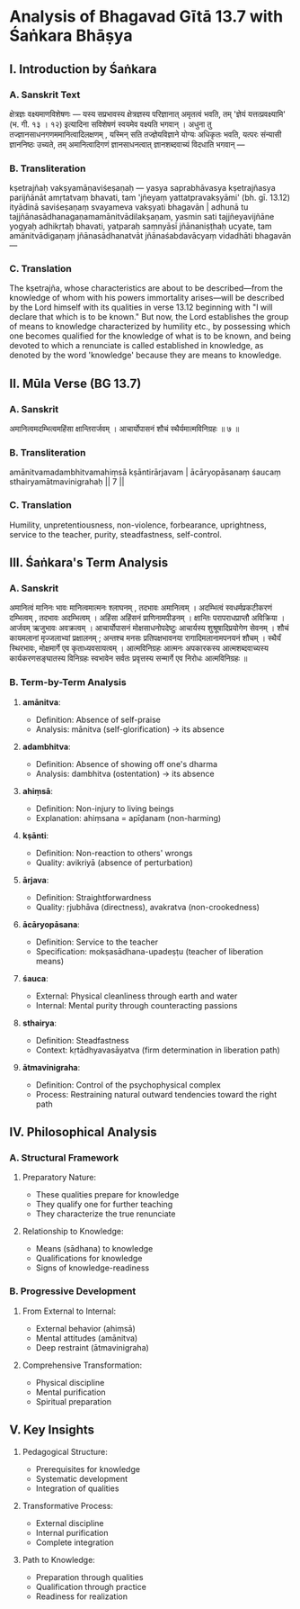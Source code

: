 # Analysis of Bhagavad Gītā 13.7 with Śaṅkara Bhāṣya

## I. Introduction by Śaṅkara

### A. Sanskrit Text
क्षेत्रज्ञः वक्ष्यमाणविशेषणः — यस्य सप्रभावस्य क्षेत्रज्ञस्य परिज्ञानात् अमृतत्वं भवति, तम् 'ज्ञेयं यत्तत्प्रवक्ष्यामि' (भ. गी. १३ । १२) इत्यादिना सविशेषणं स्वयमेव वक्ष्यति भगवान् । अधुना तु तज्ज्ञानसाधनगणममानित्वादिलक्षणम् , यस्मिन् सति तज्ज्ञेयविज्ञाने योग्यः अधिकृतः भवति, यत्परः संन्यासी ज्ञाननिष्ठः उच्यते, तम् अमानित्वादिगणं ज्ञानसाधनत्वात् ज्ञानशब्दवाच्यं विदधाति भगवान् —

### B. Transliteration
kṣetrajñaḥ vakṣyamāṇaviśeṣaṇaḥ — yasya saprabhāvasya kṣetrajñasya parijñānāt amṛtatvaṃ bhavati, tam 'jñeyaṃ yattatpravakṣyāmi' (bh. gī. 13.12) ityādinā saviśeṣaṇaṃ svayameva vakṣyati bhagavān | adhunā tu tajjñānasādhanagaṇamamānitvādilakṣaṇam, yasmin sati tajjñeyavijñāne yogyaḥ adhikṛtaḥ bhavati, yatparaḥ saṃnyāsī jñānaniṣṭhaḥ ucyate, tam amānitvādigaṇaṃ jñānasādhanatvāt jñānaśabdavācyaṃ vidadhāti bhagavān —

### C. Translation
The kṣetrajña, whose characteristics are about to be described—from the knowledge of whom with his powers immortality arises—will be described by the Lord himself with its qualities in verse 13.12 beginning with "I will declare that which is to be known." But now, the Lord establishes the group of means to knowledge characterized by humility etc., by possessing which one becomes qualified for the knowledge of what is to be known, and being devoted to which a renunciate is called established in knowledge, as denoted by the word 'knowledge' because they are means to knowledge.

## II. Mūla Verse (BG 13.7)

### A. Sanskrit
अमानित्वमदम्भित्वमहिंसा क्षान्तिरार्जवम् ।
आचार्योपासनं शौचं स्थैर्यमात्मविनिग्रहः ॥ ७ ॥

### B. Transliteration
amānitvamadambhitvamahiṃsā kṣāntirārjavam |
ācāryopāsanaṃ śaucaṃ sthairyamātmavinigrahaḥ || 7 ||

### C. Translation
Humility, unpretentiousness, non-violence, forbearance, uprightness, service to the teacher, purity, steadfastness, self-control.

## III. Śaṅkara's Term Analysis

### A. Sanskrit
अमानित्वं मानिनः भावः मानित्वमात्मनः श्लाघनम् , तदभावः अमानित्वम् । अदम्भित्वं स्वधर्मप्रकटीकरणं दम्भित्वम् , तदभावः अदम्भित्वम् । अहिंसा अहिंसनं प्राणिनामपीडनम् । क्षान्तिः परापराधप्राप्तौ अविक्रिया । आर्जवम् ऋजुभावः अवक्रत्वम् । आचार्योपासनं मोक्षसाधनोपदेष्टुः आचार्यस्य शुश्रूषादिप्रयोगेण सेवनम् । शौचं कायमलानां मृज्जलाभ्यां प्रक्षालनम् ; अन्तश्च मनसः प्रतिपक्षभावनया रागादिमलानामपनयनं शौचम् । स्थैर्यं स्थिरभावः, मोक्षमार्गे एव कृताध्यवसायत्वम् । आत्मविनिग्रहः आत्मनः अपकारकस्य आत्मशब्दवाच्यस्य कार्यकरणसङ्घातस्य विनिग्रहः स्वभावेन सर्वतः प्रवृत्तस्य सन्मार्गे एव निरोधः आत्मविनिग्रहः ॥

### B. Term-by-Term Analysis

1. **amānitva**:
   - Definition: Absence of self-praise
   - Analysis: mānitva (self-glorification) → its absence

2. **adambhitva**:
   - Definition: Absence of showing off one's dharma
   - Analysis: dambhitva (ostentation) → its absence

3. **ahiṃsā**:
   - Definition: Non-injury to living beings
   - Explanation: ahiṃsana = apīḍanam (non-harming)

4. **kṣānti**:
   - Definition: Non-reaction to others' wrongs
   - Quality: avikriyā (absence of perturbation)

5. **ārjava**:
   - Definition: Straightforwardness
   - Quality: ṛjubhāva (directness), avakratva (non-crookedness)

6. **ācāryopāsana**:
   - Definition: Service to the teacher
   - Specification: mokṣasādhana-upadeṣṭu (teacher of liberation means)

7. **śauca**:
   - External: Physical cleanliness through earth and water
   - Internal: Mental purity through counteracting passions

8. **sthairya**:
   - Definition: Steadfastness
   - Context: kṛtādhyavasāyatva (firm determination in liberation path)

9. **ātmavinigraha**:
   - Definition: Control of the psychophysical complex
   - Process: Restraining natural outward tendencies toward the right path

## IV. Philosophical Analysis

### A. Structural Framework
1. Preparatory Nature:
   - These qualities prepare for knowledge
   - They qualify one for further teaching
   - They characterize the true renunciate

2. Relationship to Knowledge:
   - Means (sādhana) to knowledge
   - Qualifications for knowledge
   - Signs of knowledge-readiness

### B. Progressive Development
1. From External to Internal:
   - External behavior (ahiṃsā)
   - Mental attitudes (amānitva)
   - Deep restraint (ātmavinigraha)

2. Comprehensive Transformation:
   - Physical discipline
   - Mental purification
   - Spiritual preparation

## V. Key Insights

1. Pedagogical Structure:
   - Prerequisites for knowledge
   - Systematic development
   - Integration of qualities

2. Transformative Process:
   - External discipline
   - Internal purification
   - Complete integration

3. Path to Knowledge:
   - Preparation through qualities
   - Qualification through practice
   - Readiness for realization
